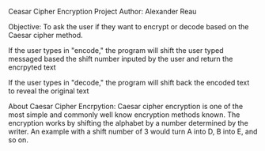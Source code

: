 Ceasar Cipher Encryption Project
Author: Alexander Reau

Objective:
To ask the user if they want to encrypt or decode based on the Caesar cipher method.

If the user types in "encode," the program will shift the user typed messaged based
the shift number inputed by the user and return the encrpyted text

If the user types in "decode," the program will shift back the encoded text to
reveal the original text


About Caesar Cipher Encrpytion:
Caesar cipher encryption is one of the most simple and commonly well know encryption methods
known. The encryption works by shifting the alphabet by a number determined by the writer.
An example with a shift number of 3 would turn A into D, B into E, and so on.
